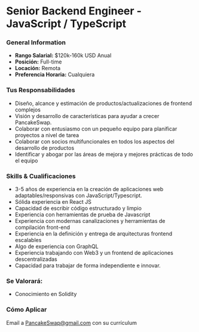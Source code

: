 # Senior Backend Engineer - JavaScript / TypeScript

### **General Information**

* **Rango Salarial:** $120k-160k USD Anual
* **Posición:** Full-time
* **Locación:** Remota
* **Preferencia Horaria:** Cualquiera

### Tus Responsabilidades

* Diseño, alcance y estimación de productos/actualizaciones de frontend complejos
* Visión y desarrollo de características para ayudar a crecer PancakeSwap.
* Colaborar con entusiasmo con un pequeño equipo para planificar proyectos a nivel de tarea
* Colaborar con socios multifuncionales en todos los aspectos del desarrollo de productos
* Identificar y abogar por las áreas de mejora y mejores prácticas de todo el equipo

### Skills & Cualificaciones

* 3-5 años de experiencia en la creación de aplicaciones web adaptables/responsivas con JavaScript/Typescript.
* Sólida experiencia en React JS
* Capacidad de escribir código estructurado y limpio
* Experiencia con herramientas de prueba de Javascript
* Experiencia con modernas canalizaciones y herramientas de compilación front-end
* Experiencia en la definición y entrega de arquitecturas frontend escalables
* Algo de experiencia con GraphQL
* Experiencia trabajando con Web3 y un frontend de aplicaciones descentralizadas
* Capacidad para trabajar de forma independiente e innovar.

### Se Valorará:

* Conocimiento en Solidity

### Cómo Aplicar

Email a PancakeSwap@gmail.com con su currículum

